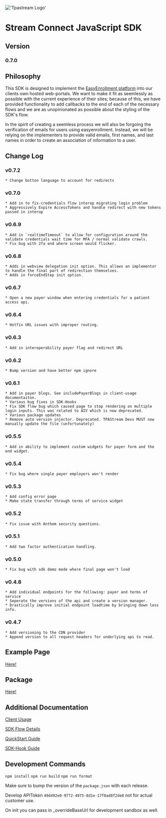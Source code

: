 !['Tpastream Logo'](https://s3.amazonaws.com/tpastream-public/tpastream-logo-hori-RGB.179x33.png)

# Stream Connect JavaScript SDK

## Version

### 0.7.0

## Philosophy

This SDK is designed to implement the [EasyEnrollment platform](https://www.easyenrollment.net) into our clients own hosted web-portals. We want to make it fit as seemlessly as possible with the current experience of their sites; because of this, we have provided functionality to add callbacks to the end of each of the necessary flows and we are as unopinionated as possible about the styling of the SDK's flow.

In the spirit of creating a seemless process we will also be forgoing the verification of emails for users using easyenrollment. Instead, we will be relying on the implementers to provide valid emails, first names, and last names in order to create an association of information to a user.

## Change Log

### v0.7.2

    * Change button language to account for redirects

### v0.7.0

    * Add in to fix-credentials flow interop migrating login problem
    * Aggressively Expire AccessTokens and handle redirect with new tokens passed in interop

### v0.6.9

    * Add in `realtimeTimeout` to allow for configuration around the validate credentials wait time for MFA / normal validate crawls.
    * Fix bug with 2fa end where screen would flicker.

### v0.6.8

    * Adds in webview delegation init option. This allows an implementor to handle the final part of redirection themselves.
    * Adds in forceEndStep init option.

### v0.6.7

    * Open a new payer window when entering credentials for a patient access api.

### v0.6.4

    * Hotfix URL issues with improper routing.

### v0.6.3

    * Add in interoperability payer flag and redirect URL

### v0.6.2

    * Bump version and have better npm ignore

### v0.6.1

    * Add in payer blogs. See includePayerBlogs in client-usage documentaiton.
    * Various bug fixes in SDK-Hooks
    * Fix SDK flow bug which caused page to stop rendering on multiple login inputs. This was related to AIV which is now deprecated.
    * Various package updates
    * Remove auto version injector. Deprecated. TPAStream Devs MUST now manually update the file (unfortunately)

### v0.5.5

    * Add in ability to implement custom widgets for payer form and the end widget.

### v0.5.4

    * Fix bug where single payer employers won't render

### v0.5.3

    * Add config error page
    * Make state transfer through terms of service widget

### v0.5.2

    * Fix issue with Anthem security questions.

### v0.5.1

    * Add two factor authentication handling.

### v0.5.0

    * Fix bug with sdk demo mode where final page won't load

### v0.4.8

    * Add individual endpoints for the following: payer and terms of service
    * Seperate the versions of the api and create a version manager.
    * Drastically improve initial endpoint loadtime by bringing down less info.

### v0.4.7

    * Add versioning to the CDN provider
    * Append version to all request headers for underlying api to read.

## Example Page

[Here!](https://www.tpastream.com/sdk_demo.html)

## Package

[Here!](https://www.npmjs.com/package/stream-connect-sdk)

## Additional Documentation

[Client Usage](docs/client-usage.md)

[SDK Flow Details](docs/sdk-flow.md)

[QuickStart Guide](docs/quickstart.md)

[SDK-Hook Guide](sdk-hook/docs/README.md)

## Development Commands

`npm install`
`npm run build`
`npm run format`

Make sure to bump the version of the `package.json` with each release.

Develop APIToken `49d492e0-9772-4975-8d1e-17f0ad8f2de0` not for actual customer use.

On init you can pass in \_overrideBaseUrl for development sandbox as well.
